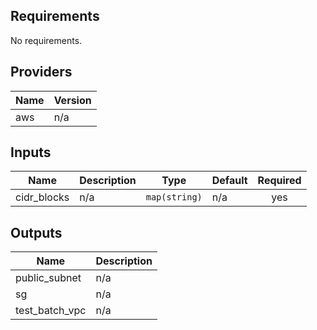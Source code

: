 ## Requirements

No requirements.

## Providers

| Name | Version |
|------|---------|
| aws | n/a |

## Inputs

| Name | Description | Type | Default | Required |
|------|-------------|------|---------|:--------:|
| cidr\_blocks | n/a | `map(string)` | n/a | yes |

## Outputs

| Name | Description |
|------|-------------|
| public\_subnet | n/a |
| sg | n/a |
| test\_batch\_vpc | n/a |

